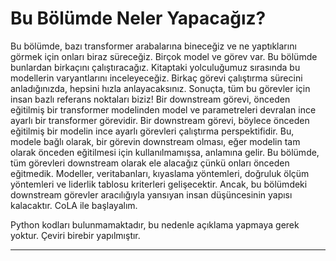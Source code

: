 # Bu Bölümde Neler Yapacağız?
Bu bölümde, bazı transformer arabalarına bineceğiz ve ne yaptıklarını görmek için onları biraz süreceğiz. Birçok model ve görev var. Bu bölümde bunlardan birkaçını çalıştıracağız. Kitaptaki yolculuğumuz sırasında bu modellerin varyantlarını inceleyeceğiz. Birkaç görevi çalıştırma sürecini anladığınızda, hepsini hızla anlayacaksınız. Sonuçta, tüm bu görevler için insan bazlı referans noktaları biziz! Bir downstream görevi, önceden eğitilmiş bir transformer modelinden model ve parametreleri devralan ince ayarlı bir transformer görevidir. Bir downstream görevi, böylece önceden eğitilmiş bir modelin ince ayarlı görevleri çalıştırma perspektifidir. Bu, modele bağlı olarak, bir görevin downstream olması, eğer modelin tam olarak önceden eğitilmesi için kullanılmamışsa, anlamına gelir. Bu bölümde, tüm görevleri downstream olarak ele alacağız çünkü onları önceden eğitmedik. Modeller, veritabanları, kıyaslama yöntemleri, doğruluk ölçüm yöntemleri ve liderlik tablosu kriterleri gelişecektir. Ancak, bu bölümdeki downstream görevler aracılığıyla yansıyan insan düşüncesinin yapısı kalacaktır. CoLA ile başlayalım.

Python kodları bulunmamaktadır, bu nedenle açıklama yapmaya gerek yoktur. Çeviri birebir yapılmıştır.

---

